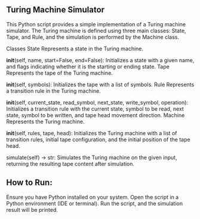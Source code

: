 ## Turing Machine Simulator
This Python script provides a simple implementation of a Turing machine simulator. The Turing machine is defined using three main classes: State, Tape, and Rule, and the simulation is performed by the Machine class.

Classes
State
Represents a state in the Turing machine.

__init__(self, name, start=False, end=False): Initializes a state with a given name, and flags indicating whether it is the starting or ending state.
Tape
Represents the tape of the Turing machine.

__init__(self, symbols): Initializes the tape with a list of symbols.
Rule
Represents a transition rule in the Turing machine.

__init__(self, current_state, read_symbol, next_state, write_symbol, operation): Initializes a transition rule with the current state, symbol to be read, next state, symbol to be written, and tape head movement direction.
Machine
Represents the Turing machine.

__init__(self, rules, tape, head): Initializes the Turing machine with a list of transition rules, initial tape configuration, and the initial position of the tape head.

simulate(self) -> str: Simulates the Turing machine on the given input, returning the resulting tape content after simulation.

## How to Run:

Ensure you have Python installed on your system.
Open the script in a Python environment (IDE or terminal).
Run the script, and the simulation result will be printed.
